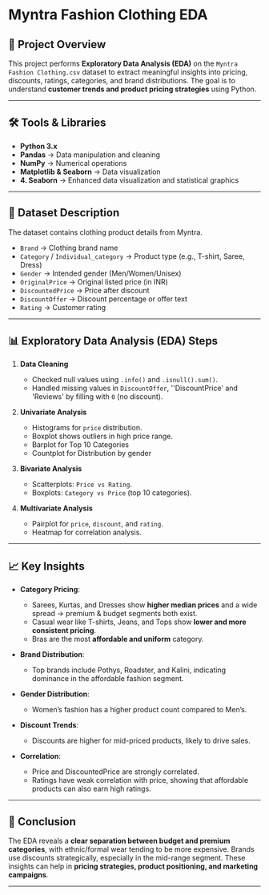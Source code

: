 # Myntra Fashion Clothing EDA

## 📌 Project Overview

This project performs **Exploratory Data Analysis (EDA)** on the `Myntra Fashion Clothing.csv` dataset to extract meaningful insights into pricing, discounts, ratings, categories, and brand distributions. The goal is to understand **customer trends and product pricing strategies** using Python.

---

## 🛠 Tools & Libraries

* **Python 3.x**
* **Pandas** → Data manipulation and cleaning
* **NumPy** → Numerical operations
* **Matplotlib & Seaborn** → Data visualization
* **4. Seaborn** → Enhanced data visualization and statistical graphics
---

## 📂 Dataset Description

The dataset contains clothing product details from Myntra.

* `Brand` → Clothing brand name
* `Category` / `Individual_category` → Product type (e.g., T-shirt, Saree, Dress)
* `Gender` → Intended gender (Men/Women/Unisex)
* `OriginalPrice` → Original listed price (in INR)
* `DiscountedPrice` → Price after discount
* `DiscountOffer` → Discount percentage or offer text
* `Rating` → Customer rating

---

## 📊 Exploratory Data Analysis (EDA) Steps

1. **Data Cleaning**

   * Checked null values using `.info()` and `.isnull().sum()`.
   * Handled missing values in `DiscountOffer`, ''DiscountPrice' and 'Reviews' by filling with `0` (no discount).

2. **Univariate Analysis**

   * Histograms for `price` distribution.
   * Boxplot shows outliers in high price range.
   * Barplot for Top 10 Categories
   * Countplot for Distribution by gender
    
3. **Bivariate Analysis**

   * Scatterplots: `Price vs Rating`.
   * Boxplots: `Category vs Price` (top 10 categories).

4. **Multivariate Analysis**

   * Pairplot for `price`, `discount`, and `rating`.
   * Heatmap for correlation analysis.

---

## 📈 Key Insights

* **Category Pricing**:

  * Sarees, Kurtas, and Dresses show **higher median prices** and a wide spread → premium & budget segments both exist.
  * Casual wear like T-shirts, Jeans, and Tops show **lower and more consistent pricing**.
  * Bras are the most **affordable and uniform** category.

* **Brand Distribution**:

  * Top brands include Pothys, Roadster, and Kalini, indicating dominance in the affordable fashion segment.

* **Gender Distribution**:

  * Women’s fashion has a higher product count compared to Men’s.

* **Discount Trends**:

  * Discounts are higher for mid-priced products, likely to drive sales.

* **Correlation**:

  * Price and DiscountedPrice are strongly correlated.
  * Ratings have weak correlation with price, showing that affordable products can also earn high ratings.

---

## 📑 Conclusion

The EDA reveals a **clear separation between budget and premium categories**, with ethnic/formal wear tending to be more expensive. Brands use discounts strategically, especially in the mid-range segment. These insights can help in **pricing strategies, product positioning, and marketing campaigns**.

---

